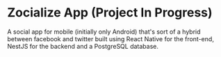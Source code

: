# Zocialize App (Project In Progress)
A social app for mobile (initially only Android) that's sort of a hybrid between facebook and twitter built using React Native for the front-end, NestJS for the backend and a PostgreSQL database.
